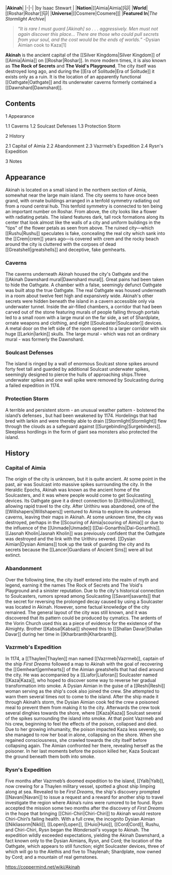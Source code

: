 |**Akinah**|
|-|-|
|by  Isaac Stewart |
|**Nation**|[[Aimia\|Aimia]]🐱︎|
|**World**|[[Roshar\|Roshar]]🐱︎|
|**Universe**|[[Cosmere\|Cosmere]]|
|**Featured In**|*The Stormlight Archive*|

>“*It is rare I must guard [Akinah] so . . . aggressively. Men must not again discover this place... There are those who could pull secrets from your soul, and the cost would be the ends of worlds.*”
\-Dysian Aimian cook to Kaza[1]


**Akinah** is the ancient capital of the [[Silver Kingdoms\|Silver Kingdom]] of [[Aimia\|Aimia]] on [[Roshar\|Roshar]]. In more modern times, it is also known as **The Rock of Secrets** and **The Void's Playground**. The city itself was destroyed long ago, and during the [[Era of Solitude\|Era of Solitude]] it exists only as a ruin. It is the location of an apparently functional [[Oathgate\|Oathgate]] and its underwater caverns formerly contained a [[Dawnshard\|Dawnshard]].

## Contents

1 Appearance

1.1 Caverns
1.2 Soulcast Defenses
1.3 Protection Storm


2 History

2.1 Capital of Aimia
2.2 Abandonment
2.3 Vazrmeb's Expedition
2.4 Rysn's Expedition


3 Notes


## Appearance
Akinah is located on a small island in the northern section of Aimia, somewhat near the large main island. The city seems to have once been grand, with ornate buildings arranged in a tenfold symmetry radiating out from a round central hub. This tenfold symmetry is connected to ten being an important number on Roshar. From above, the city looks like a flower with radiating petals.
The island features dark, tall rock formations along its center that look almost like the walls of a city and uniform buildings in the "tips" of the flower petals as seen from above. The ruined city—which [[Rushu\|Rushu]] speculates is fake, concealing the real city which sank into the [[Crem\|crem]] years ago—is covered with crem and the rocky beach around the city is cluttered with the corpses of dead [[Greatshell\|greatshells]] and deceptive, fake gemhearts.

### Caverns
The caverns underneath Akinah housed the city's Oathgate and the [[Akinah Dawnshard mural\|Dawnshard mural]].
Great pains had been taken to hide the Oathgate. A chamber with a false, seemingly defunct Oathgate was built atop the true Oathgate. The real Oathgate was housed underneath in a room about twelve feet high and expansively wide.
Akinah's other secrets were hidden beneath the island in a cavern accessible only via underwater tunnel. Inside the air-filled chambers, a corridor that had been carved out of the stone featuring murals of people falling through portals led to a small room with a large mural on the far side, a set of Shardplate, ornate weapons and clothing, and eight [[Soulcaster\|Soulcaster]] devices. A metal door on the left side of the room opened to a larger corridor with six huge [[Larkin\|larkin]] skulls. The large mural - which was not an ordinary mural - was formerly the Dawnshard.

### Soulcast Defenses
The island is ringed by a wall of enormous Soulcast stone spikes around forty feet tall and guarded by additional Soulcast underwater spikes, seemingly designed to pierce the hulls of approaching ships.Three underwater spikes and one wall spike were removed by Soulcasting during a failed expedition in 1174.

### Protection Storm
A terrible and persistent storm - an unusual weather pattern - bolstered the island’s defenses , but had been weakened by 1174. Hordelings that had bred with larkin and were thereby able to drain [[Stormlight\|Stormlight]] flew through the clouds as a safeguard against [[Surgebinding\|Surgebinders]].
Sleepless hordlings in the form of giant sea monsters also protected the island.

## History
### Capital of Aimia
The origin of the city is unknown, but it is quite ancient. At some point in the past, air was Soulcast into massive spikes surrounding the city. In the Heraldic Epochs, Akinah was known as the ancient home of the Soulcasters, and it was where people would come to get Soulcasting devices. Its Oathgate gave it a direct connection to [[Urithiru\|Urithiru]], allowing rapid travel to the city. After Urithiru was abandoned, one of the [[Willshapers\|Willshapers]] ventured to Aimia to explore its undersea caverns, leaving their maps in Akinah. At some unknown time, the city was destroyed, perhaps in the [[Scouring of Aimia\|scouring of Aimia]] or due to the influence of the [[Unmade\|Unmade]] [[Dai-Gonarthis\|Dai-Gonarthis]]. [[Jasnah Kholin\|Jasnah Kholin]] was previously confident that the Oathgate was destroyed and the link with the Urithiru severed. [[Dysian Aimian\|Dysian Aimians]] took up the task of guarding the city and its secrets because the [[Lancer\|Guardians of Ancient Sins]] were all but extinct.

### Abandonment
Over the following time, the city itself entered into the realm of myth and legend, earning it the names The Rock of Secrets and The Void's Playground and a sinister reputation. Due to the city's historical connection to Soulcasters, rumors spread among Soulcasting [[Savant\|savants]] that the secret for reversing the prolonged decay caused by using a Soulcaster was located in Akinah. However, some factual knowledge of the city remained. The general layout of the city was still known, and it was discovered that its pattern could be produced by cymatics. The ardents of the Vorin Church used this as a piece of evidence for the existence of the Almighty. Brother [[Kabsal\|Kabsal]] showed this to [[Shallan Davar\|Shallan Davar]] during her time in [[Kharbranth\|Kharbranth]].

### Vazrmeb's Expedition
In 1174, a [[Thaylen\|Thaylen]] man named [[Vazrmeb\|Vazrmeb]], captain of the ship *First Dreams* followed a map to Akinah with the goal of recovering the [[Gemheart\|gemhearts]] of the Aimian greatshells that had died around the city. He was accompanied by a [[Liafor\|Liaforan]] Soulcaster named [[Kaza\|Kaza]], who hoped to discover some way to reverse her gradual transformation into smoke. A Dysian Aimian in the guise of a [[Reshi\|Reshi]] woman serving as the ship's cook also joined the crew. She attempted to warn them several times not to come to the island. After the ship made it through Akinah’s storm, the Dysian Aimian cook fed the crew a poisoned meal to prevent them from making it to the city.
Afterwards the crew took several dinghies towards the shore, where [[Kaza\|Kaza]] Soulcast several of the spikes surrounding the island into smoke. At that point Vazrmeb and his crew, beginning to feel the effects of the poison, collapsed and died. Due to her growing inhumanity, the poison impacted Kaza less severely, so she managed to row her boat in alone, collapsing on the shore. When she regained consciousness, she crawled towards the city itself before collapsing again. The Aimian confronted her there, revealing herself as the poisoner. In her last moments before the poison killed her, Kaza Soulcast the ground beneath them both into smoke.

### Rysn's Expedition
Five months after Vazrmeb’s doomed expedition to the island, [[Yalb\|Yalb]], now crewing for a Thaylen military vessel, spotted a ghost ship limping along at sea. Revealed to be *First Dreams*, the ship's discovery prompted [[Navani\|Navani]] to issue a request and a reward for another ship to travel investigate the region where Akina’s ruins were rumored to be found. Rysn accepted the mission some two months after the discovery of *First Dreams* in the hope that bringing [[Chiri-Chiri\|Chiri-Chiri]] to Akinah would restore Chiri-Chiri’s failing health. With a full crew, the incognito Dysian Aimian [[Nikliasorm\|Nikli]], [[Lopen\|Lopen]], [[Huio\|Huio]], [[Cord\|Cord]], Rushu, and Chiri-Chiri, Rysn began the *Wandersail's* voyage to Akinah. The expedition wildly exceeded expectations, yielding the Akinah Dawnshard, a fact known only to the Dysian Aimians, Rysn, and Cord; the location of the Oathgate, which appears to still function; eight Soulcaster devices, three of which will go to the Alethis and five to Thaylenah; Shardplate, now owned by Cord; and a mountain of real gemstones.



https://coppermind.net/wiki/Akinah